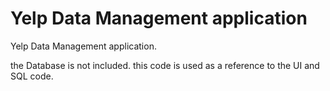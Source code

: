 # Yelp Data Management application
Yelp Data Management application.   

the Database is not included. this code is used as a reference to the UI and SQL code.
